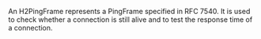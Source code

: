 An H2PingFrame represents a PingFrame specified in RFC 7540. It is used to check whether a connection is still alive and to test the response time of a connection.